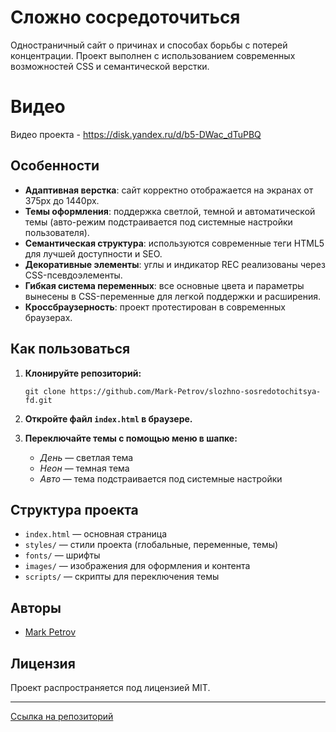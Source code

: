 # Сложно сосредоточиться

Одностраничный сайт о причинах и способах борьбы с потерей концентрации. Проект выполнен с использованием современных возможностей CSS и семантической верстки.

# Видео

Видео проекта - https://disk.yandex.ru/d/b5-DWac_dTuPBQ

## Особенности

- **Адаптивная верстка**: сайт корректно отображается на экранах от 375px до 1440px.
- **Темы оформления**: поддержка светлой, темной и автоматической темы (авто-режим подстраивается под системные настройки пользователя).
- **Семантическая структура**: используются современные теги HTML5 для лучшей доступности и SEO.
- **Декоративные элементы**: углы и индикатор REC реализованы через CSS-псевдоэлементы.
- **Гибкая система переменных**: все основные цвета и параметры вынесены в CSS-переменные для легкой поддержки и расширения.
- **Кроссбраузерность**: проект протестирован в современных браузерах.

## Как пользоваться

1. **Клонируйте репозиторий:**
   ```
   git clone https://github.com/Mark-Petrov/slozhno-sosredotochitsya-fd.git
   ```

2. **Откройте файл `index.html` в браузере.**

3. **Переключайте темы с помощью меню в шапке:**
   - _День_ — светлая тема
   - _Неон_ — темная тема
   - _Авто_ — тема подстраивается под системные настройки

## Структура проекта

- `index.html` — основная страница
- `styles/` — стили проекта (глобальные, переменные, темы)
- `fonts/` — шрифты
- `images/` — изображения для оформления и контента
- `scripts/` — скрипты для переключения темы

## Авторы

- [Mark Petrov](https://github.com/Mark-Petrov)

## Лицензия

Проект распространяется под лицензией MIT.

---
[Ссылка на репозиторий](https://github.com/Mark-Petrov/slozhno-sosredotochitsya-fd)